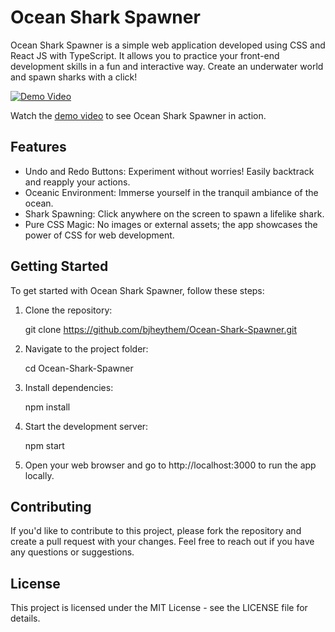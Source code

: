 # Ocean Shark Spawner

Ocean Shark Spawner is a simple web application developed using CSS and React JS with TypeScript. It allows you to practice your front-end development skills in a fun and interactive way. Create an underwater world and spawn sharks with a click!

[![Demo Video](https://img.youtube.com/vi/lZ4QQOY_CbQ/0.jpg)](https://youtu.be/lZ4QQOY_CbQ)

Watch the [demo video](https://youtu.be/lZ4QQOY_CbQ) to see Ocean Shark Spawner in action.

## Features

- Undo and Redo Buttons: Experiment without worries! Easily backtrack and reapply your actions.
- Oceanic Environment: Immerse yourself in the tranquil ambiance of the ocean.
- Shark Spawning: Click anywhere on the screen to spawn a lifelike shark.
- Pure CSS Magic: No images or external assets; the app showcases the power of CSS for web development.

## Getting Started

To get started with Ocean Shark Spawner, follow these steps:

1. Clone the repository:

   git clone https://github.com/bjheythem/Ocean-Shark-Spawner.git

2. Navigate to the project folder:

   cd Ocean-Shark-Spawner

3. Install dependencies:

   npm install

4. Start the development server:

   npm start

5. Open your web browser and go to http://localhost:3000 to run the app locally.

## Contributing

If you'd like to contribute to this project, please fork the repository and create a pull request with your changes. Feel free to reach out if you have any questions or suggestions.

## License

This project is licensed under the MIT License - see the LICENSE file for details.
